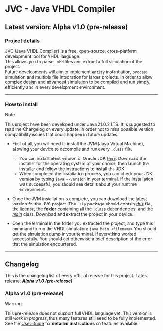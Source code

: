 # JVC - Java VHDL Compiler
## Latest version: Alpha v1.0 (pre-release)

### Project details
JVC (Java VHDL Compiler) is a free, open-source, cross-platform development tool for VHDL language.<br>
This allows you to parse `.vhd` files and extract a full simulation of the project.<br>
Future developments will aim to implement `entity` instantiation, `process` simulation and multiple file integration for larger projects, in order to allow complex design and advanced simulation to be compiled and run simply, efficiently and in every development environment.

<hr>

### How to install
>[!NOTE]
> This project have been developed under Java 21.0.2 LTS. It is suggested to read the Changelog on every update, in order not to miss possible version compatibility issues that could happen in future updates.

* First of all, you will need to install the JVM (Java Virtual Machine), allowing your device to decompile and run every `.class` file.
    * You can install latest version of Oracle JDK [here](https://www.oracle.com/it/java/technologies/downloads/). Download the installer for the operating system of your choice, then launch the installer and follow the instructions to install the JDK.
    * When completed the installation process, you can check your JDK version by typing ` java --version ` in your terminal. If the installation was successful, you should see details about your runtime environment.

* Once the JVM installation is complete, you can download the latest version for the JVC project. The `.zip` package should contain [*this*](./README.md) file, the [license](./LICENSE), the [**folder**](./jvc/) containing all the `.class` dependencies, and the [*main*](./Main.class) class. Download and extract the project in your device.

* Open the terminal in the folder you extracted the project, and type this command to run the VHDL simulation:
``` java Main <filename> ```
You should get the simulation dump in your terminal, if everything worked successfully. You should get otherwise a brief description of the error that the simulation encountered.

<hr>

## Changelog
This is the changelog list of every official release for this project. Latest release: ***Alpha v1.0 (pre-release)***

### Alpha v1.0 (pre-release)
>[!WARNING]
> This pre-release does not support full VHDL language yet. This version is still *work in progress*, thus many features still need to be fully implemented. See the [User Guide](./USER-GUIDE.md) for **detailed instructions** on features available.